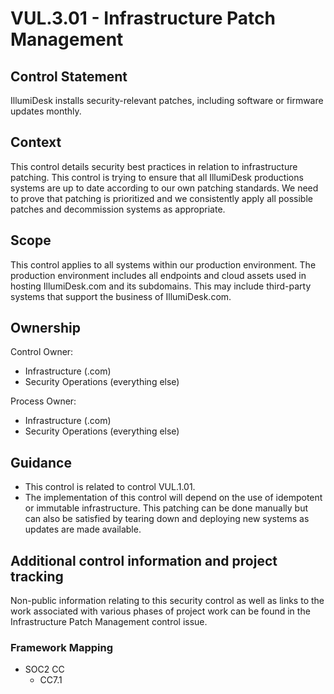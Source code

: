 # VUL.3.01 - Infrastructure Patch Management

## Control Statement

IllumiDesk installs security-relevant patches, including software or firmware updates monthly.

## Context

This control details security best practices in relation to infrastructure patching. This control is trying to ensure that all IllumiDesk productions systems are up to date according to our own patching standards. We need to prove that patching is prioritized and we consistently apply all possible patches and decommission systems as appropriate.

## Scope

This control applies to all systems within our production environment. The production environment includes all endpoints and cloud assets used in hosting IllumiDesk.com and its subdomains. This may include third-party systems that support the business of IllumiDesk.com.

## Ownership

Control Owner:

* Infrastructure \(.com\)
* Security Operations \(everything else\)

Process Owner:

* Infrastructure \(.com\)
* Security Operations \(everything else\)

##  Guidance

* This control is related to control VUL.1.01.
* The implementation of this control will depend on the use of idempotent or immutable infrastructure. This patching can be done manually but can also be satisfied by tearing down and deploying new systems as updates are made available.

## Additional control information and project tracking

Non-public information relating to this security control as well as links to the work associated with various phases of project work can be found in the Infrastructure Patch Management control issue.

### Framework Mapping

* SOC2 CC
  * CC7.1

